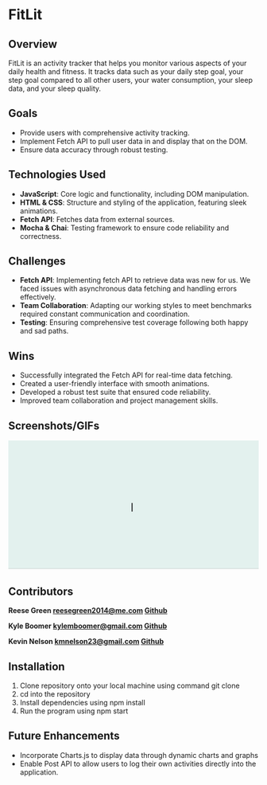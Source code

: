 # FitLit

## Overview

FitLit is an activity tracker that helps you monitor various aspects of your daily health and fitness. It tracks data such as your daily step goal, your step goal compared to all other users, your water consumption, your sleep data, and your sleep quality.

## Goals

- Provide users with comprehensive activity tracking.
- Implement Fetch API to pull user data in and display that on the DOM.
- Ensure data accuracy through robust testing.

## Technologies Used

- **JavaScript**: Core logic and functionality, including DOM manipulation.
- **HTML & CSS**: Structure and styling of the application, featuring sleek animations.
- **Fetch API**: Fetches data from external sources.
- **Mocha & Chai**: Testing framework to ensure code reliability and correctness.

## Challenges

- **Fetch API**: Implementing fetch API to retrieve data was new for us. We faced issues with asynchronous data fetching and handling errors effectively.
- **Team Collaboration**: Adapting our working styles to meet benchmarks required constant communication and coordination.
- **Testing**: Ensuring comprehensive test coverage following both happy and sad paths.

## Wins

- Successfully integrated the Fetch API for real-time data fetching.
- Created a user-friendly interface with smooth animations.
- Developed a robust test suite that ensured code reliability.
- Improved team collaboration and project management skills.

## Screenshots/GIFs

![GIF of application](./src/images/Application.gif)

## Contributors

**Reese Green reesegreen2014@me.com [Github](https://github.com/reesegreen2014 )**

**Kyle Boomer kylemboomer@gmail.com [Github](https://github.com/KyleMBoomer)**

**Kevin Nelson kmnelson23@gmail.com [Github](https://github.com/kevinm23nelson)**

## Installation

1. Clone repository onto your local machine using command git clone 
2. cd into the repository
3. Install dependencies using npm install
4. Run the program using npm start

## Future Enhancements 
- Incorporate Charts.js to display data through dynamic charts and graphs 
- Enable Post API to allow users to log their own activities directly into the application.